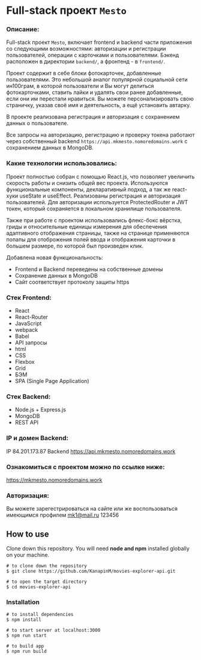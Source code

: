 # Full-stack проект `Mesto`

### Описание:

Full-stack проект `Mesto`, включает frontend и backend части приложения со следующими возможностями: авторизации и регистрации пользователей, операции с карточками и пользователями. Бэкенд расположен в директории `backend/`, а фронтенд - в `frontend/`.

Проект содержит в себе блоки фотокарточек, добавленные пользователями. Это небольшой аналог популярной социальной сети ин100грам, в которой пользователи и Вы могут делиться фотокарточками, ставить лайки и удалять свои ранее добавленные, если они им перестали нравиться. Вы можете персонализировать свою страничку, указав своё имя и деятельность, а ещё установить автарку.

В проекте реализована регистрация и авторизация с сохранением данных о пользователе.

Все запросы на авторизацию, регистрацию и проверку токена работают через собственный backend `https://api.mkmesto.nomoredomains.work` с сохранением данных в MongoDB.

### Какие технологии использовались:

Проект полностью собран с помощью React.js, что позволяет увеличить скорость работы и снизить общей вес проекта. Используются функциональные компоненты, декларативный подход, а так же react-хуки useState и useEffect. Реализованы регистрация и авторизация пользователей. Для авторизации используется ProtectedRouter и JWT токен, который сохраняется в локальном хранилище пользователя.

Также при работе с проектом использовались флекс-бокс вёрстка, гриды и относительные единицы измерения для обеспечения адаптивного отображения страницы, также на странице применяются попапы для отоброжения полей ввода и отображения карточки в большем размере, по которой был произведен клик.

Добавлена новая функциональность:

- Frontend и Backend переведены на собственные домены
- Сохранение данных в MongoDB
- Сайт соответствует протоколу защиты https

### Cтек Frontend:

- React
- React-Router
- JavaScript
- webpack
- Babel
- API запросы
- html
- CSS
- Flexbox
- Grid
- БЭМ
- SPA (Single Page Application)

### Cтек Backend:

- Node.js + Express.js
- MongoDB
- REST API

### IP и домен Backend:

IP 84.201.173.87
Backend https://api.mkmesto.nomoredomains.work

### Ознакомиться с проектом можно по ссылке ниже:

https://mkmesto.nomoredomains.work

### Авторизация:

Вы можете зарегестрироваться на сайте или же воспользоваться имеющимся профилем
mk1@mail.ru
123456

## How to use

Clone down this repository. You will need **node and npm** installed globally on your machine.<br>

```
# to clone down the repository
$ git clone https://github.com/KanapinM/movies-explorer-api.git

# to open the target directory
$ cd movies-explorer-api
```

### Installation

```
# to install dependencies
$ npm install

# to start server at localhost:3000
$ npm run start

# to build app
$ npm run build
```
